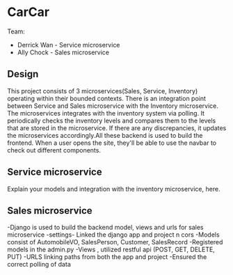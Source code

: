 # CarCar

Team:

* Derrick Wan - Service microservice
* Ally Chock - Sales microservice

## Design
This project consists of 3 microservices(Sales, Service, Inventory) operating within their bounded contexts. There is an integration point between Service and Sales microservice with the Inventory microservice. The microservices integrates with the inventory system via polling. It periodically checks the inventory levels and compares them to the levels that are stored in the microservice. If there are any discrepancies, it updates the microservices accordingly.All these backend is used to build the frontend. When a user opens the site, they'll be able to use the navbar to check out different components.

## Service microservice

Explain your models and integration with the inventory
microservice, here.

## Sales microservice

-Django is used to build the backend model, views and urls for sales microservice
-settings- Linked the django app and project n cors
-Models consist of AutomobileVO, SalesPerson, Customer, SalesRecord
-Registered models in the admin.py
-Views , utilized restful api (POST, GET, DELETE, PUT)
-URLS linking paths from both the app and project
-Ensured the correct polling of data 
